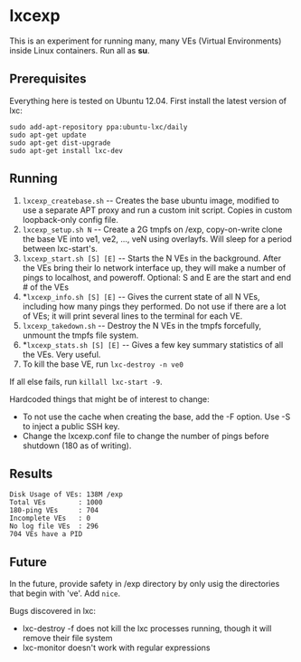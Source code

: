 lxcexp
======
This is an experiment for running many, many VEs (Virtual Environments) inside Linux containers. Run all as **su**.

## Prerequisites ##
Everything here is tested on Ubuntu 12.04.
First install the latest version of lxc:

```Shell
sudo add-apt-repository ppa:ubuntu-lxc/daily
sudo apt-get update
sudo apt-get dist-upgrade
sudo apt-get install lxc-dev
```

## Running ##

1. `lxcexp_createbase.sh` -- Creates the base ubuntu image, modified to use 
   a separate APT proxy and run a custom init script. Copies in custom loopback-only config file.
2. `lxcexp_setup.sh N`    -- Create a 2G tmpfs on /exp, copy-on-write clone the base VE into 
   ve1, ve2, ..., veN using overlayfs. Will sleep for a period between lxc-start's.
3. `lxcexp_start.sh [S] [E]`    -- Starts the N VEs in the background. After the VEs bring their lo network interface up,
   they will make a number of pings to localhost, and poweroff. Optional: S and E are the start and end # of the VEs
4. *`lxcexp_info.sh [S] [E]`     -- Gives the current state of all N VEs, including how many pings they performed.
   Do not use if there are a lot of VEs; it will print several lines to the terminal for each VE.
5. `lxcexp_takedown.sh` -- Destroy the N VEs in the tmpfs forcefully, unmount the tmpfs file system.
6. *`lxcexp_stats.sh [S] [E]`     -- Gives a few key summary statistics of all the VEs.  Very useful.
7. To kill the base VE, run `lxc-destroy -n ve0`

If all else fails, run `killall lxc-start -9`.

Hardcoded things that might be of interest to change:

* To not use the cache when creating the base, add the -F option. Use -S to inject a public SSH key.
* Change the lxcexp.conf file to change the number of pings before shutdown (180 as of writing).


## Results ##

	Disk Usage of VEs: 138M /exp
	Total VEs        : 1000
	180-ping VEs     : 704
	Incomplete VEs   : 0
	No log file VEs  : 296
	704 VEs have a PID

## Future ##
In the future, provide safety in /exp directory by only usig the directories that begin with 've'.
Add `nice`.

Bugs discovered in lxc:

* lxc-destroy -f does not kill the lxc processes running, though it will remove their file system
* lxc-monitor doesn't work with regular expressions

